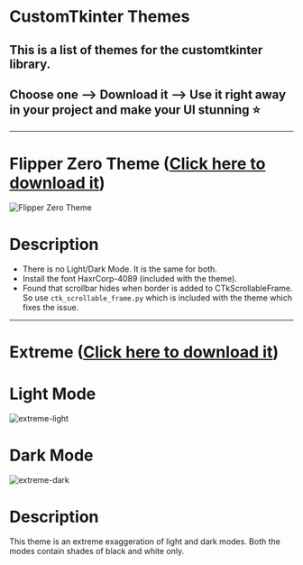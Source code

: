 # CustomTkinter Themes
## This is a list of themes for the customtkinter library.
## Choose one --> Download it --> Use it right away in your project and make your UI stunning ⭐

***

# Flipper Zero Theme ([Click here to download it](https://raw.githubusercontent.com/rigvedmaanas/CustomTkinterThemes/main/Download/FlipperZero.zip))
![Flipper Zero Theme](https://user-images.githubusercontent.com/77579661/230898343-7892083b-a06d-4f64-9be8-a865654dfb29.png)

# Description
- There is no Light/Dark Mode. It is the same for both.
- Install the font HaxrCorp-4089 (included with the theme).
- Found that scrollbar hides when border is added to CTkScrollableFrame. So use `ctk_scrollable_frame.py` which is included with the theme which fixes the issue.

***

# Extreme ([Click here to download it](https://raw.githubusercontent.com/rigvedmaanas/CustomTkinterThemes/main/Download/Extreme.zip))
# Light Mode
![extreme-light](https://github.com/rigvedmaanas/CustomTkinterThemes/assets/77579661/a7655480-f898-4f9d-ac96-9a589bd31f4d)
# Dark Mode
![extreme-dark](https://github.com/rigvedmaanas/CustomTkinterThemes/assets/77579661/a9e029d2-f9a2-41c6-84b6-df0c3727d15e)

# Description
This theme is an extreme exaggeration of light and dark modes. Both the modes contain shades of black and white only.
